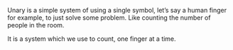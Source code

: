 Unary is a simple system of using a single symbol, let’s say a human finger for example, to just solve some problem. Like counting the number of people in the room.

It is a system which we use to count, one finger at a time.